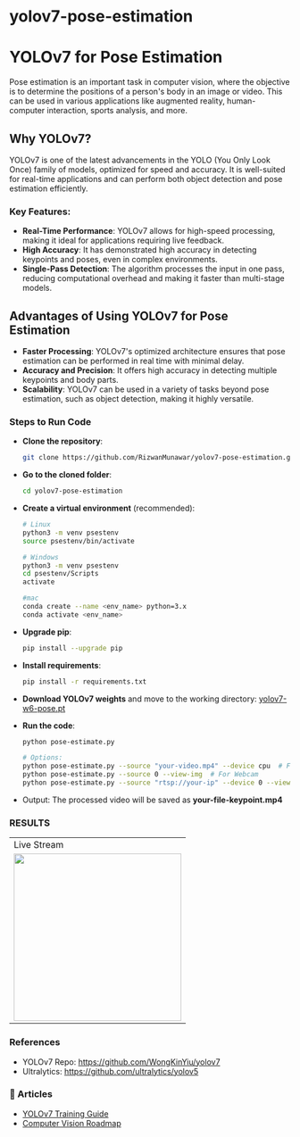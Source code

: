 # yolov7-pose-estimation
# YOLOv7 for Pose Estimation

Pose estimation is an important task in computer vision, where the objective is to determine the positions of a person's body in an image or video. This can be used in various applications like augmented reality, human-computer interaction, sports analysis, and more.

## Why YOLOv7?

YOLOv7 is one of the latest advancements in the YOLO (You Only Look Once) family of models, optimized for speed and accuracy. It is well-suited for real-time applications and can perform both object detection and pose estimation efficiently.

### Key Features:
- **Real-Time Performance**: YOLOv7 allows for high-speed processing, making it ideal for applications requiring live feedback.
- **High Accuracy**: It has demonstrated high accuracy in detecting keypoints and poses, even in complex environments.
- **Single-Pass Detection**: The algorithm processes the input in one pass, reducing computational overhead and making it faster than multi-stage models.

## Advantages of Using YOLOv7 for Pose Estimation

- **Faster Processing**: YOLOv7's optimized architecture ensures that pose estimation can be performed in real time with minimal delay.
- **Accuracy and Precision**: It offers high accuracy in detecting multiple keypoints and body parts.
- **Scalability**: YOLOv7 can be used in a variety of tasks beyond pose estimation, such as object detection, making it highly versatile.


### Steps to Run Code


- **Clone the repository**:
  ```bash
  git clone https://github.com/RizwanMunawar/yolov7-pose-estimation.git
  ```
- **Go to the cloned folder**:
  ```bash
  cd yolov7-pose-estimation
  ```
- **Create a virtual environment** (recommended):
  ```bash
  # Linux
  python3 -m venv psestenv
  source psestenv/bin/activate

  # Windows
  python3 -m venv psestenv
  cd psestenv/Scripts
  activate

  #mac
  conda create --name <env_name> python=3.x
  conda activate <env_name>

  ```
- **Upgrade pip**:
  ```bash
  pip install --upgrade pip
  ```
- **Install requirements**:
  ```bash
  pip install -r requirements.txt
  ```
- **Download YOLOv7 weights** and move to the working directory:
  [yolov7-w6-pose.pt](https://github.com/WongKinYiu/yolov7/releases/download/v0.1/yolov7-w6-pose.pt)

- **Run the code**:
  ```bash
  python pose-estimate.py

  # Options:
  python pose-estimate.py --source "your-video.mp4" --device cpu  # For CPU
  python pose-estimate.py --source 0 --view-img  # For Webcam
  python pose-estimate.py --source "rtsp://your-ip" --device 0 --view-img  # For LiveStream
  ```

- Output: The processed video will be saved as **your-file-keypoint.mp4**

### RESULTS

<table>
  <tr>
    
  <td>Live Stream</td>
  </tr>
  <tr>
    
  <td><img src="https://user-images.githubusercontent.com/62513924/185587159-6643529c-7840-48d6-ae1d-2d7c27d417ab.png" width=300></td>
  </tr>
</table>

### References
- YOLOv7 Repo: https://github.com/WongKinYiu/yolov7
- Ultralytics: https://github.com/ultralytics/yolov5

### 📖 Articles
- [YOLOv7 Training Guide](https://medium.com/augmented-startups/yolov7-training-on-custom-data-b86d23e6623)
- [Computer Vision Roadmap](https://medium.com/augmented-startups/roadmap-for-computer-vision-engineer-45167b94518c)
